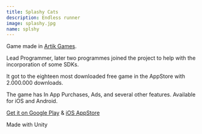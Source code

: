 ```yaml
---
title: Splashy Cats
description: Endless runner
image: splashy.jpg
name: splshy
---
```


Game made in [Artik Games](http://artikgames.com/).

Lead Programmer, later two programmes joined the project to help with the incorporation of some SDKs.

It got to the eighteen most downloaded free game in the AppStore with 2.000.000 downloads.

The game has In App Purchases, Ads, and several other features. Available for iOS and Android.

[Get it on Google Play](https://play.google.com/store/apps/details?id=com.ag.splashycats&pcampaignid=MKT-Other-global-all-co-prtnr-py-PartBadge-Mar2515-1) & [iOS AppStore](https://itunes.apple.com/app/splashy-cats-endless-zigzag/id1105999795?mt=8)

Made with Unity
